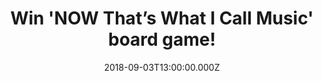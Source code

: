 ---
campaign-uuid: "c-20b04c68-0d54-4f18-adee-882cb1303897"
type: "Competition"
category: "Entertainment"
date: "2018-09-03T13:00:00.000Z"
end-date: "2018-10-03T23:59:00.000Z"
disable-form: false
is_promoted: false
has_entry_page: true
title: "Win 'NOW That’s What I Call Music' board game!"
competition-description: "<p>Do you love music? Are you a fan of the NOW music series?\
  \ ‘NOW That’s What I Call Music’ is one of the most successful compilation album\
  \ series of all time and music fans can now test their musical knowledge with this\
  \ fun-packed trivia board game.</p>\r\n<p>NME AAA is giving away this funny board\
  \ game for YOU to get stuck into! Enter the form below for a chance to win!</p>"
hero-header: "Win 'NOW That’s What I Call Music' board game!"
terms-confirmation: "N/A"
banner-img: "https://assets.expresslyapp.com/asset-c00cec4e-39dc-4d8c-ae7b-394ff8cc409c.jpg"
logo-left-href: "aaa.nme.com"
logo-left-image: "https://assets.expresslyapp.com/asset-7e4b2002-1fcf-4950-8f24-382d654c58f3.jpg"
logo-left-title: "nme aaa"
bg-image-hero: "https://assets.expresslyapp.com/asset-b692ffaa-eb99-415d-b76f-d57af8174de1.jpg"
bg-image-first: "https://assets.expresslyapp.com/asset-d4faadb6-d4b9-493d-97ca-a6991c9dfb4a.jpg"
section1-content: "<p>There’s Music Trivia and a whole lot more! From New Romantics\
  \ to House and Rap, the chart-topping NOW music series has become the soundtrack\
  \ to our lives so relive the last few decades of great music in this fun-packed,\
  \ fast-moving board game.</p>\r\n<p>There are questions from the 80’s, 90’s and\
  \ 21st Century as well as covers to sing and song titles to be mimed, promising\
  \ hours of fun and entertainment for the whole family.</p>\r\n<p>This fantastic\
  \ music trivia board game is ideal for 2 - 6 players and suitable for ages 8 years\
  \ and over! Enter the form below and enjoy a great night PLUS endless laughter with\
  \ your loved ones now!</p>"
entry-title: "Win 'NOW That’s What I Call Music' board game!"
entry-content: "Enter the draw to win 'NOW That’s What I Call Music' by completing\
  \ the form below before 23:59 on 3rd of October 2018."
has-winner: true
winner-title: "CONGRATULATIONS to Sarah D. who won 'NOW That’s What I Call Music'\
  \ board game!"
winner-banner: "https://assets.expresslyapp.com/asset-88c422ad-cf3e-41ec-903f-e41959e4e3bf.jpg"
prize-description: "'NOW That’s What I Call Music' board game."
special-conditions: "Multiple entries are allowed up to one every day."
country-restrictions:
- "GB"
---